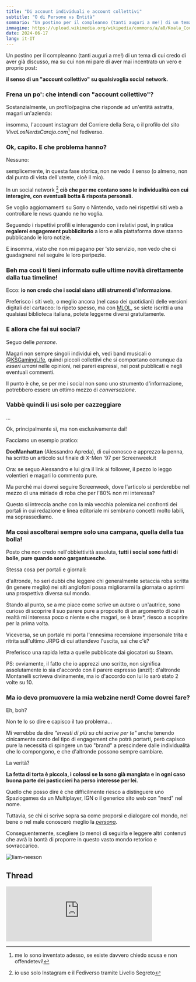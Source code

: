 ```yaml
---
title: "Di account individuali e account collettivi"
subtitle: "O di Persone vs Entità"
sommario: "Un postino per il compleanno (tanti auguri a me!) di un tema di cui credo di aver già discusso, ma su cui non mi pare di aver mai incentrato un vero e proprio post:"
immagine: https://upload.wikimedia.org/wikipedia/commons/a/a8/Koala_Country_Doors_Menu.jpg
date: 2024-06-17
lang: it-IT
---
```


Un postino per il compleanno (tanti auguri a me!) di un tema di cui credo di aver già discusso, ma su cui non mi pare di aver mai incentrato un vero e proprio post:

**il senso di un "account collettivo" su qualsivoglia social network.**

### Frena un po': che intendi con "account collettivo"?

Sostanzialmente, un profilo/pagina che risponde ad un'entità astratta, magari un'azienda:

insomma, l'account instagram del Corriere della Sera, o il profilo del sito _VivaLosNerdsCarajo.com_[^viva] nel fediverso.

[^viva]: me lo sono inventato adesso, se esiste davvero chiedo scusa e non offendetevi!

### Ok, capito. E che problema hanno?

Nessuno: 

semplicemente, in questa fase storica, non ne vedo il senso (o almeno, non dal punto di vista dell'utente, cioè il mio).

In un social network [^social] **ciò che per me contano sono le individualità con cui interagire, con eventuali botta & risposta personali.**

[^social]: io uso solo Instagram e il Fediverso tramite Livello Segreto

Se voglio aggiornamenti su Sony o Nintendo, vado nei rispettivi siti web a controllare le news quando ne ho voglia.

Seguendo i rispettivi profili e interagendo con i relativi post, in pratica **regalerei engagement pubblicitario** a loro e alla piattaforma dove stanno pubblicando le loro notizie.

E insomma, visto che non mi pagano per 'sto servizio, non vedo che ci guadagnerei nel seguire le loro peripezie.

### Beh ma così ti tieni informato sulle ultime novità direttamente dalla tua timeline!

Ecco: **io non credo che i social siano utili strumenti d'informazione**.

Preferisco i siti web, o meglio ancora (nel caso dei quotidiani) delle versioni digitali del cartaceo: lo ripeto spesso, ma con [MLOL](https://www.medialibrary.it/home/index.aspx), se siete iscritti a una qualsiasi biblioteca italiana, potete leggerne diversi gratuitamente.

### E allora che fai sui social?

Seguo delle _persone_.

Magari non sempre singoli individui eh, vedi band musicali o [@KSGamingLife](https://livellosegreto.it/@KSGamingLife), quindi piccoli collettivi che si comportano comunque da _esseri umani_ nelle opinioni, nei pareri espressi, nei post pubblicati e negli eventuali commenti.

Il punto è che, se per me i social non sono uno strumento d'informazione, potrebbero essere un ottimo mezzo di _conversazione_.

### Vabbè quindi li usi solo per cazzeggiare

...

Ok, principalmente sì, ma non esclusivamente dai!

Facciamo un esempio pratico:

**DocManhattan** (Alessandro Apreda), di cui conosco e apprezzo la penna, ha scritto un articolo sul finale di X-Men '97 per Screenweek.it

Ora: se seguo Alessandro e lui gira il link ai follower, il pezzo lo leggo volentieri e magari lo commento pure.

Ma perché mai dovrei seguire Screenweek, dove l'articolo si perderebbe nel mezzo di una miriade di roba che per l'80% non mi interessa?

Questo si intreccia anche con la mia vecchia polemica nei confronti dei portali in cui redazione e linea editoriale mi sembrano concetti molto labili, ma soprassediamo.

### Ma così ascolterai sempre solo una campana, quella della tua bolla!

Posto che non credo nell'obbiettività assoluta, **tutti i social sono fatti di bolle, pure quando sono gargantuesche.** 

Stessa cosa per portali e giornali: 

d'altronde, ho seri dubbi che leggere chi generalmente setaccia roba scritta (in genere meglio) nei siti anglofoni possa migliorarmi la giornata o aprirmi una prospettiva diversa sul mondo.

Stando al punto, se a me piace come scrive un autore o un'autrice, sono curioso di scoprire il suo parere pure a proposito di un argomento di cui in realtà mi interessa poco o niente e che magari, se è brav*, riesco a scoprire per la prima volta.

Viceversa, se un portale mi porta l'ennesima recensione impersonale trita e ritrita sull'ultimo JRPG di cui attendevo l'uscita, sai che c'è?

Preferisco una rapida letta a quelle pubblicate dai giocatori su Steam.

PS: ovviamente, il fatto che io apprezzi uno scritto, non significa assolutamente io sia d'accordo con il parere espresso (anzi!): d'altronde Montanelli scriveva divinamente, ma io d'accordo con lui lo sarò stato 2 volte su 10.

### Ma io devo promuovere la mia webzine nerd! Come dovrei fare?

Eh, boh?

Non te lo so dire e capisco il tuo problema... 

Mi verrebbe da dire _"investi di più su chi scrive per te"_ anche tenendo cinicamente conto del tipo di engagement che potrà portarti, però capisco pure la necessità di spingere un tuo "brand" a prescindere dalle individualità che lo compongono, e che d'altronde possono sempre cambiare.

La verità? 

**La fetta di torta è piccola, i colossi se la sono già mangiata e in ogni caso buona parte dei pasticcieri ha perso interesse per lei.**

Quello che posso dire è che difficilmente riesco a distinguere uno Spaziogames da un Multiplayer, IGN o il generico sito web con "nerd" nel nome. 

Tuttavia, se chi ci scrive sopra sa come proporsi e dialogare col mondo, nel bene o nel male conoscerò meglio la [_persona_](https://www.myinstants.com/it/instant/persona-34035/).

Conseguentemente, scegliere (o meno) di seguirla e leggere altri contenuti che avrà la bontà di proporre in questo vasto mondo retorico e sovraccarico.

![liam-neeson](https://i.imgflip.com/8u458n.jpg)

## Thread

<iframe src="https://livellosegreto.it/@xabacadabra/112632150226183469/embed" class="mastodon-embed" style="max-width: 100%; border: 0" width="400" allowfullscreen="allowfullscreen"></iframe><script src="https://livellosegreto.it/embed.js" async="async"></script>

<mastodon-comments host="livellosegreto.it" user="xabacadabra" tootId="112632150226183469"></mastodon-comments>